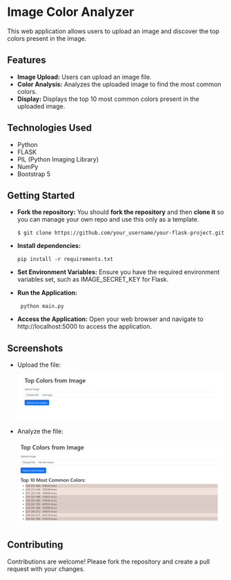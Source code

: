# Image Color Analyzer
  This web application allows users to upload an image and discover the top colors present in the image.

## Features
- **Image Upload:** Users can upload an image file.
- **Color Analysis:** Analyzes the uploaded image to find the most common colors.
- **Display:** Displays the top 10 most common colors present in the uploaded image.

## Technologies Used
- Python
- FLASK
- PIL (Python Imaging Library)
- NumPy
- Bootstrap 5

## Getting Started
  - **Fork the repository:** You should **fork the repository** and then **clone it** so you can manage your own repo and use this only as a template.
    ```
    $ git clone https://github.com/your_username/your-flask-project.git
    ```
  - **Install dependencies:**
  
    ```
    pip install -r requirements.txt
    ```
  - **Set Environment Variables:** Ensure you have the required environment variables set, such as IMAGE_SECRET_KEY for Flask.
    
  - **Run the Application:**
  
      ```
       python main.py
      ```
  
  - **Access the Application:** Open your web browser and navigate to http://localhost:5000 to access the application.

## Screenshots
 - Upload the file:    
   <div align="center"><img src="top_color_1.png" alt="UI Screenshot"/></div>

 - Analyze the file:    
   <div align="center"><img src="top_color_2.png" alt="UI Screenshot"/></div>
        
## Contributing
   Contributions are welcome! Please fork the repository and create a pull request with your changes.
